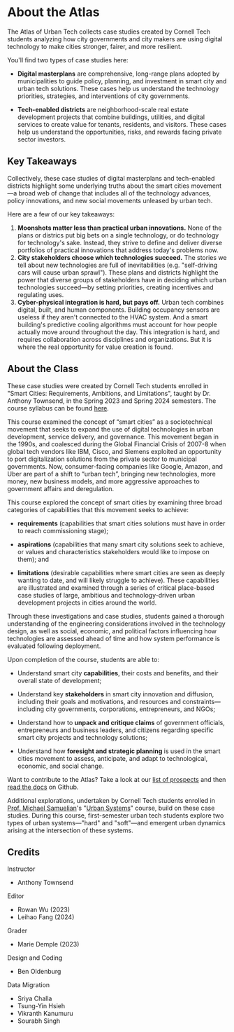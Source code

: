 # About the Atlas

The Atlas of Urban Tech collects case studies created by Cornell Tech students analyzing how city governments and city makers are using digital technology to make cities stronger, fairer, and more resilient.

You'll find two types of case studies here:

- **Digital masterplans** are comprehensive, long-range plans adopted by municipalities to guide policy, planning, and investment in smart city and urban tech solutions. These cases help us understand the technology priorities, strategies, and interventions of city governments.

- **Tech-enabled districts** are neighborhood-scale real estate development projects that combine buildings, utilities, and digital services to create value for tenants, residents, and visitors. These cases help us understand the opportunities, risks, and rewards facing private sector investors.

## Key Takeaways

Collectively, these case studies of digital masterplans and tech-enabled districts highlight some underlying truths about the smart cities movement—a broad web of change that includes all of the technology advances, policy innovations, and new social movements unleased by urban tech.

Here are a few of our key takeaways:

1. **Moonshots matter less than practical urban innovations.** None of the plans or districs put big bets on a single technology, or do technology for technology's sake. Instead, they strive to define and deliver diverse portfolios of practical innovations that address today's problems now.
2. **City stakeholders choose which technologies succeed.** The stories we tell about new technologies are full of inevitabilities (e.g. "self-driving cars will cause urban sprawl"). These plans and districts highlight the power that diverse groups of stakeholders have in deciding which urban technologies succeed—by setting priorities, creating incentives and regulating uses.
3. **Cyber-physical integration is hard, but pays off.** Urban tech combines digital, built, and human components. Building occupancy sensors are useless if they aren't connected to the HVAC system. And a smart building's predictive cooling algorithms must account for how people actually move around throughout the day. This integration is hard, and requires collaboration across disciplines and organizations. But it is where the real opportunity for value creation is found.

## About the Class

These case studies were created by Cornell Tech students enrolled in "Smart Cities: Requirements, Ambitions, and Limitations", taught by Dr. Anthony Townsend, in the Spring 2023 and Spring 2024 semesters. The course syllabus can be found [here](https://classes.cornell.edu/download/syllabus-simple/SP23/INFO/5455/1/030).

This course examined the concept of “smart cities” as a sociotechnical movement that seeks to expand the use of digital technologies in urban development, service delivery, and governance. This movement began in the 1990s, and coalesced during the Global Financial Crisis of 2007-8 when global tech vendors like IBM, Cisco, and Siemens exploited an opportunity to port digitalization solutions from the private sector to municipal governments. Now, consumer-facing companies like Google, Amazon, and Uber are part of a shift to “urban tech”, bringing new technologies, more money, new business models, and more aggressive approaches to government affairs and deregulation.

This course explored the concept of smart cities by examining three broad categories of capabilities that this movement seeks to achieve:

- **requirements** (capabilities that smart cities solutions must have in order to reach commissioning stage);

- **aspirations** (capabilities that many smart city solutions seek to achieve, or values and characteristics stakeholders would like to impose on them); and
- **limitations** (desirable capabilities where smart cities are seen as deeply wanting to date, and will likely struggle to achieve). These capabilities are illustrated and examined through a series of critical place-based case studies of large, ambitious and technology-driven urban development projects in cities around the world.

Through these investigations and case studies, students gained a thorough understanding of the engineering considerations involved in the technology design, as well as social, economic, and political factors influencing how technologies are assessed ahead of time and how system performance is evaluated following deployment.

Upon completion of the course, students are able to:

- Understand smart city **capabilities**, their costs and benefits, and their overall state of development;

- Understand key **stakeholders** in smart city innovation and diffusion, including their goals and motivations, and resources and constraints—including city governments, corporations, entrepreneurs, and NGOs;
- Understand how to **unpack and critique claims** of government officials, entrepreneurs and business leaders, and citizens regarding specific smart city projects and technology solutions;
- Understand how **foresight and strategic planning** is used in the smart cities movement to assess, anticipate, and adapt to technological, economic, and social change.

 Want to contribute to the Atlas? Take a look at our [list of prospects](https://atlasofurbantech.org/prospects/) and then [read the docs](https://github.com/Cornell-Tech-Urban-Tech-Hub/atlas-of-urban-tech) on Github.

Additional explorations, undertaken by Cornell Tech students enrolled in [Prof. Michael Samuelian]((https://tech.cornell.edu/people/michael-m-samuelian/))'s "[Urban Systems](https://classes.cornell.edu/browse/roster/FA24/class/INFO/5410)" course, build on these case studies. During this course, first-semester urban tech students explore two types of urban systems—"hard" and "soft"—and emergent urban dynamics arising at the intersection of these systems.

## Credits

Instructor

- Anthony Townsend

Editor

- Rowan Wu (2023)
- Leihao Fang (2024)

Grader

- Marie Demple (2023)

Design and Coding

- Ben Oldenburg

Data Migration

- Sriya Challa
- Tsung-Yin Hsieh
- Vikranth Kanumuru
- Sourabh Singh

